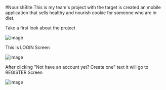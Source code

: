 #NourishBite
This is my team's project with the target is created an mobile application that sells healthy and nourish cookie for someone who are in diet.

Take a first look about the project 



![image](https://github.com/Quang-Thang/NourishBite/assets/84893287/91c50fc4-195d-4d10-b190-6cfd0b46de3d)



This is LOGIN Screen



![image](https://github.com/Quang-Thang/NourishBite/assets/84893287/1bc7b5fc-bc52-4c71-9dc7-4e202beb4a51)




After clicking "Not have an account yet? Create one" text it will go to REGISTER Screen



![image](https://github.com/Quang-Thang/NourishBite/assets/84893287/716db63f-ff7b-4282-a186-3b917912c4d8)

